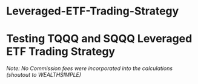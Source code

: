 # Leveraged-ETF-Trading-Strategy
# Testing TQQQ and SQQQ Leveraged ETF Trading Strategy
_Note: No Commission fees were incorporated into the calculations (shoutout to WEALTHSIMPLE)_
